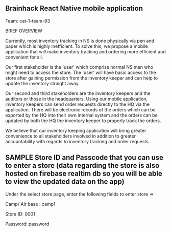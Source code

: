 ## Brainhack React Native mobile application

Team: cat-1-team-93

BRIEF OVERVIEW


Currently, most inventory tracking in NS is done physically via pen and paper which is highly inefficient. To solve this, we propose a mobile application that will make inventory tracking and ordering more efficient and convenient for all. 

Our first stakeholder is the 'user' which comprise normal NS men who might need to access the store. The 'user' will have basic access to the store after gaining permission from the inventory keeper and can help to update the inventory straight away.

Our second and third stakeholders are the inventory keepers and the auditors or those in the headquarters. Using our mobile application, inventory keepers can send order requests directly to the HQ via the application. There will be electronic records of the orders which can be exported by the HQ into their own internal system and the orders can be updated by both the HQ the inventory keeper to properly track the orders.

We believe that our inventory keeping application will bring greater convenience to all stakeholders involved in addition to greater accountability with regards to inventory tracking and order requests.

## SAMPLE Store ID and Passcode that you can use to enter a store (data regarding the store is also hosted on firebase realtim db so you will be able to view the updated data on the app) 
Under the select store page, enter the following fields to enter store =>

Camp/ Air base : camp1

Store ID: 0001

Password: password

